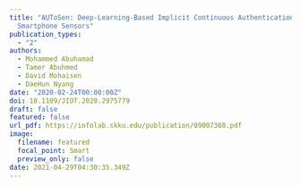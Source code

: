 ```yaml
---
title: "AUToSen: Deep-Learning-Based Implicit Continuous Authentication Using
  Smartphone Sensors"
publication_types:
  - "2"
authors:
  - Mohammed Abuhamad
  - Tamer Abuhmed
  - David Mohaisen
  - DaeHun Nyang
date: "2020-02-24T00:00:00Z"
doi: 10.1109/JIOT.2020.2975779
draft: false
featured: false
url_pdf: https://infolab.skku.edu/publication/09007368.pdf
image:
  filename: featured
  focal_point: Smart
  preview_only: false
date: 2021-04-29T04:30:35.349Z
---
```

